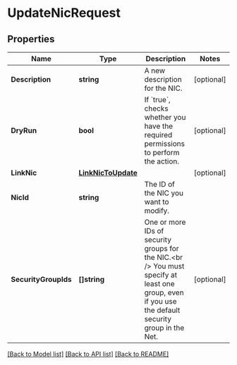# UpdateNicRequest

## Properties

Name | Type | Description | Notes
------------ | ------------- | ------------- | -------------
**Description** | **string** | A new description for the NIC. | [optional] 
**DryRun** | **bool** | If &#x60;true&#x60;, checks whether you have the required permissions to perform the action. | [optional] 
**LinkNic** | [**LinkNicToUpdate**](LinkNicToUpdate.md) |  | [optional] 
**NicId** | **string** | The ID of the NIC you want to modify. | 
**SecurityGroupIds** | **[]string** | One or more IDs of security groups for the NIC.&lt;br /&gt; You must specify at least one group, even if you use the default security group in the Net. | [optional] 

[[Back to Model list]](../README.md#documentation-for-models) [[Back to API list]](../README.md#documentation-for-api-endpoints) [[Back to README]](../README.md)


